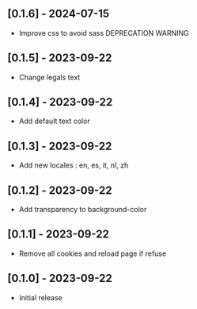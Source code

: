 ## [0.1.6] - 2024-07-15
- Improve css to avoid sass DEPRECATION WARNING

## [0.1.5] - 2023-09-22
- Change legals text

## [0.1.4] - 2023-09-22
- Add default text color

## [0.1.3] - 2023-09-22
- Add new locales : en, es, it, nl, zh

## [0.1.2] - 2023-09-22
- Add transparency to background-color

## [0.1.1] - 2023-09-22
- Remove all cookies and reload page if refuse

## [0.1.0] - 2023-09-22
- Initial release
